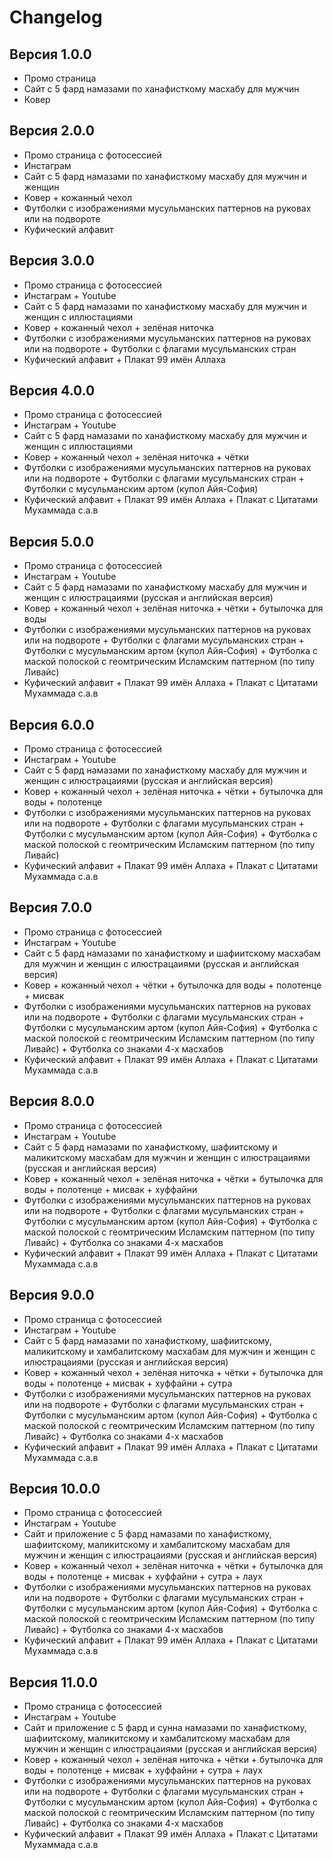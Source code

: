 # Changelog

## Версия 1.0.0
- Промо страница
- Сайт с 5 фард намазами по ханафисткому масхабу для мужчин
- Ковер

## Версия 2.0.0
- Промо страница с фотосессией
- Инстаграм
- Сайт с 5 фард намазами по ханафисткому масхабу для мужчин и женщин
- Ковер + кожанный чехол
- Футболки с изображениями мусульманских паттернов на руковах или на подвороте
- Куфический алфавит

## Версия 3.0.0
- Промо страница с фотосессией
- Инстаграм + Youtube
- Сайт с 5 фард намазами по ханафисткому масхабу для мужчин и женщин с иллюстациями
- Ковер + кожанный чехол + зелёная ниточка
- Футболки с изображениями мусульманских паттернов на руковах или на подвороте + Футболки с флагами мусульманских стран
- Куфический алфавит + Плакат 99 имён Аллаха

## Версия 4.0.0
- Промо страница с фотосессией
- Инстаграм + Youtube
- Сайт с 5 фард намазами по ханафисткому масхабу для мужчин и женщин с иллюстациями
- Ковер + кожанный чехол + зелёная ниточка + чётки
- Футболки с изображениями мусульманских паттернов на руковах или на подвороте + Футболки с флагами мусульманских стран + Футболки с мусульманским артом (купол Айя-София)
- Куфический алфавит + Плакат 99 имён Аллаха + Плакат с Цитатами Мухаммада с.а.в

## Версия 5.0.0
- Промо страница с фотосессией
- Инстаграм + Youtube
- Сайт с 5 фард намазами по ханафисткому масхабу для мужчин и женщин с илюстрацаиями (русская и английская версия)
- Ковер + кожанный чехол + зелёная ниточка + чётки + бутылочка для воды
- Футболки с изображениями мусульманских паттернов на руковах или на подвороте + Футболки с флагами мусульманских стран + Футболки с мусульманским артом (купол Айя-София) + Футболка с маской полоской с геомтрическим Исламским паттерном (по типу Ливайс)
- Куфический алфавит + Плакат 99 имён Аллаха + Плакат с Цитатами Мухаммада с.а.в

## Версия 6.0.0
- Промо страница с фотосессией
- Инстаграм + Youtube
- Сайт с 5 фард намазами по ханафисткому масхабу для мужчин и женщин с илюстрацаиями (русская и английская версия)
- Ковер + кожанный чехол + зелёная ниточка + чётки + бутылочка для воды + полотенце
- Футболки с изображениями мусульманских паттернов на руковах или на подвороте + Футболки с флагами мусульманских стран + Футболки с мусульманским артом (купол Айя-София) + Футболка с маской полоской с геомтрическим Исламским паттерном (по типу Ливайс)
- Куфический алфавит + Плакат 99 имён Аллаха + Плакат с Цитатами Мухаммада с.а.в

## Версия 7.0.0
- Промо страница с фотосессией
- Инстаграм + Youtube
- Сайт с 5 фард намазами по ханафисткому и шафиитскому масхабам для мужчин и женщин с илюстрацаиями (русская и английская версия)
- Ковер + кожанный чехол + чётки + бутылочка для воды + полотенце + мисвак
- Футболки с изображениями мусульманских паттернов на руковах или на подвороте + Футболки с флагами мусульманских стран + Футболки с мусульманским артом (купол Айя-София) + Футболка с маской полоской с геомтрическим Исламским паттерном (по типу Ливайс) + Футболка со знаками 4-х масхабов
- Куфический алфавит + Плакат 99 имён Аллаха + Плакат с Цитатами Мухаммада с.а.в

## Версия 8.0.0
- Промо страница с фотосессией
- Инстаграм + Youtube
- Сайт с 5 фард намазами по ханафисткому, шафиитскому и маликитскому масхабам для мужчин и женщин с илюстрацаиями (русская и английская версия)
- Ковер + кожанный чехол + зелёная ниточка + чётки + бутылочка для воды + полотенце + мисвак + хуффайни
- Футболки с изображениями мусульманских паттернов на руковах или на подвороте + Футболки с флагами мусульманских стран + Футболки с мусульманским артом (купол Айя-София) + Футболка с маской полоской с геомтрическим Исламским паттерном (по типу Ливайс) + Футболка со знаками 4-х масхабов
- Куфический алфавит + Плакат 99 имён Аллаха + Плакат с Цитатами Мухаммада с.а.в

## Версия 9.0.0
- Промо страница с фотосессией
- Инстаграм + Youtube
- Сайт с 5 фард намазами по ханафисткому, шафиитскому, маликитскому и хамбалитскому масхабам для мужчин и женщин с илюстрацаиями (русская и английская версия)
- Ковер + кожанный чехол + зелёная ниточка + чётки + бутылочка для воды + полотенце + мисвак + хуффайни + сутра
- Футболки с изображениями мусульманских паттернов на руковах или на подвороте + Футболки с флагами мусульманских стран + Футболки с мусульманским артом (купол Айя-София) + Футболка с маской полоской с геомтрическим Исламским паттерном (по типу Ливайс) + Футболка со знаками 4-х масхабов
- Куфический алфавит + Плакат 99 имён Аллаха + Плакат с Цитатами Мухаммада с.а.в

## Версия 10.0.0
- Промо страница с фотосессией
- Инстаграм + Youtube
- Сайт и приложение с 5 фард намазами по ханафисткому, шафиитскому, маликитскому и хамбалитскому масхабам для мужчин и женщин с илюстрацаиями (русская и английская версия)
- Ковер + кожанный чехол + зелёная ниточка + чётки + бутылочка для воды + полотенце + мисвак + хуффайни + сутра + лаух
- Футболки с изображениями мусульманских паттернов на руковах или на подвороте + Футболки с флагами мусульманских стран + Футболки с мусульманским артом (купол Айя-София) + Футболка с маской полоской с геомтрическим Исламским паттерном (по типу Ливайс) + Футболка со знаками 4-х масхабов
- Куфический алфавит + Плакат 99 имён Аллаха + Плакат с Цитатами Мухаммада с.а.в

## Версия 11.0.0
- Промо страница с фотосессией
- Инстаграм + Youtube
- Сайт и приложение с 5 фард и сунна намазами по ханафисткому, шафиитскому, маликитскому и хамбалитскому масхабам для мужчин и женщин с илюстрацаиями (русская и английская версия)
- Ковер + кожанный чехол + зелёная ниточка + чётки + бутылочка для воды + полотенце + мисвак + хуффайни + сутра + лаух
- Футболки с изображениями мусульманских паттернов на руковах или на подвороте + Футболки с флагами мусульманских стран + Футболки с мусульманским артом (купол Айя-София) + Футболка с маской полоской с геомтрическим Исламским паттерном (по типу Ливайс) + Футболка со знаками 4-х масхабов
- Куфический алфавит + Плакат 99 имён Аллаха + Плакат с Цитатами Мухаммада с.а.в

